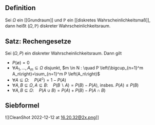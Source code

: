 ## Definition

Sei $\Omega$ ein [[Grundraum]] und $\mathbb{P}$ ein [[diskretes Wahrscheinlichkeitsmaß]], dann heißt $(\Omega, \mathbb{P})$ diskreter Wahrscheinlichkeitsraum.

## Satz: Rechengesetze

Sei $(\Omega, P)$ ein diskreter Wahrscheinlichkeitsraum. Dann gilt

- $P (\emptyset)=0$
- $\forall A_1, \ldots, A_m \subseteq \Omega$ disjunkt, $m \in N : \quad P \left(\bigcup_{n=1}^m A_n\right)=\sum_{n=1}^m P \left(A_n\right)$
- $\forall A \subseteq \Omega: \quad P \left(A^c\right)=1- P (A)$
- $\forall A, B \subseteq \Omega, A \subseteq B: \quad P (B \backslash A)= P (B)- P (A)$, insbes. $P (A) \leq P (B)$
- $\forall A, B \subseteq \Omega: \quad P (A \cup B)= P (A)+ P (B)- P (A \cap B)$

## Siebformel

![[CleanShot 2022-12-12 at 16.20.32@2x.png]]
